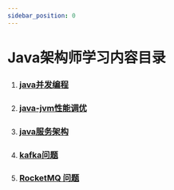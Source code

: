 ```yaml
---
sidebar_position: 0
---
```


# Java架构师学习内容目录

1. ### [java并发编程](a-java-concurrent/intro)

2. ### [java-jvm性能调优](b-java-jvm/intro)

3. ### [java服务架构](c-java-architect/intro)

4. ### [kafka问题](kafka/readme)

5. ### [RocketMQ 问题](rocketmq/readme)
